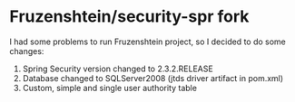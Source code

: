 Fruzenshtein/security-spr fork
============

I had some problems to run Fruzenshtein project, so I decided to do some changes:

1. Spring Security version changed to 2.3.2.RELEASE
2. Database changed to SQLServer2008 (jtds driver artifact in pom.xml)
3. Custom, simple and single user authority table
